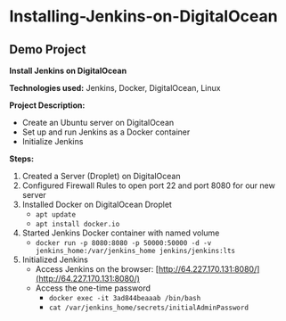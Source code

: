 # Installing-Jenkins-on-DigitalOcean

## Demo Project

**Install Jenkins on DigitalOcean**

**Technologies used:** Jenkins, Docker, DigitalOcean, Linux

**Project Description:**
- Create an Ubuntu server on DigitalOcean
- Set up and run Jenkins as a Docker container
- Initialize Jenkins

**Steps:**
1. Created a Server (Droplet) on DigitalOcean
2. Configured Firewall Rules to open port 22 and port 8080 for our new server
3. Installed Docker on DigitalOcean Droplet
    - `apt update`
    - `apt install docker.io`
4. Started Jenkins Docker container with named volume
    - `docker run -p 8080:8080 -p 50000:50000 -d -v jenkins_home:/var/jenkins_home jenkins/jenkins:lts`
5. Initialized Jenkins
    - Access Jenkins on the browser: [http://64.227.170.131:8080/](http://64.227.170.131:8080/)
    - Access the one-time password
        - `docker exec -it 3ad844beaaab /bin/bash`
        - `cat /var/jenkins_home/secrets/initialAdminPassword`

